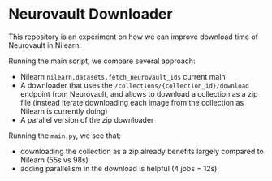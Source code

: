 # Neurovault Downloader

This repository is an experiment on how we can improve
download time of Neurovault in Nilearn.

Running the main script, we compare several approach:

- Nilearn `nilearn.datasets.fetch_neurovault_ids` current main
- A downloader that uses the `/collections/{collection_id}/download` endpoint
  from Neurovault, and allows to download a collection as a zip file (instead 
  iterate downloading each image from the collection as Nilearn is currently
  doing)
- A parallel version of the zip downloader

Running the `main.py`, we see that:

- downloading the collection as a zip already benefits largely compared
  to Nilearn (55s vs 98s)
- adding parallelism in the download is helpful (4 jobs = 12s)
